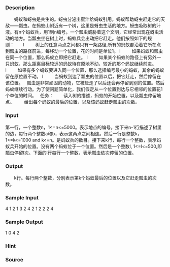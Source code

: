 
### Description
       蚂蚁和蚜虫是共生的。蚜虫分泌出蜜汁给蚂蚁引用。蚂蚁帮助蚜虫赶走它的天敌——瓢虫。在蚂蚁山附近有一个树，这里是蚜虫生活的地方。蚜虫吸取树的汁液。有n个蚂蚁兵，用1到n编号。一个瓢虫威胁着这个文明，它经常出现在蚜虫活动的地方。当瓢虫坐在树上时，蚂蚁兵会出动把它赶走。他们按照如下的规则：       
l         树上的任意两点之间都只有一条路径,所有的蚂蚁都沿着它所在点到瓢虫的路径前进，每移动一个位置，花的时间是单位1。
l         如果蚂蚁和瓢虫在同一个位置，那么蚂蚁立即把它赶走。
l         如果某个蚂蚁的路径上有另外一只蚂蚁，那么距离目标较远的蚂蚁待在原地不动，较近的那个蚂蚁继续前进。
l         如果有多个蚂蚁要进入同一个位置，那么选择编号最小的蚂蚁，其余的蚂蚁留在原位置不动。
l         当蚂蚁到达了瓢虫的位置以后，把它赶走，然后停留在该位置。
 
瓢虫是非常顽固的动物，它被赶走了以后还会再停留到别的位置。然后蚂蚁继续行动。为了使问题简单化，我们假定从一个位置到达与它相邻的位置花1个单位的时间。
 
任务：
       读入树的描述，蚂蚁的开始位置，以及瓢虫停留地点。
       给出每个蚂蚁的最后的位置，以及该蚂蚁赶走瓢虫的次数。
 
### Input
第一行，一个整数n，1<=n<=5000。表示地点的编号。接下来n-1行描述了树里的边，每行两个整数a和b，表示这两点之间相连。然后一行是整数k，1<=k<=1000 and k<=n。是蚂蚁兵的数目。接下来k行，每行一个整数，表示蚂蚁兵开始的位置。没有两个蚂蚁位于一个位置。然后是一个整数l, 1<=l<=500,即瓢虫停留l次。下面的l行每行一个整数，表示瓢虫依次停留的位置。
 
### Output
       k行。每行两个整数，分别表示第k个蚂蚁最后的位置以及它赶走瓢虫的次数。
### Sample Input
4
1 2
1 3
2 4
2
1
2
2
2
4

### Sample Output
1 0
4 2

### Hint

### Source
